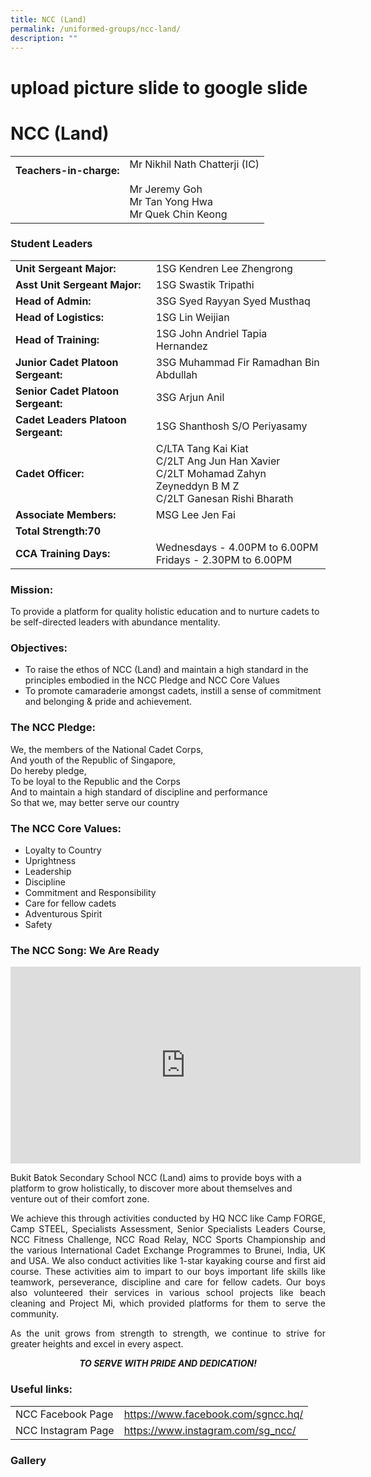 ```yaml
---
title: NCC (Land)
permalink: /uniformed-groups/ncc-land/
description: ""
---
```

# upload picture slide to google slide

# NCC (Land)


|                           |                   |
|--------------|----------------------------|
| **Teachers-in-charge:**<br><br><br><br> | Mr Nikhil Nath Chatterji (IC)<br><br>Mr Jeremy Goh<br>Mr Tan Yong Hwa<br>Mr Quek Chin Keong |

### Student Leaders

|                          |                       |
|-----------------|------------------|
| **Unit Sergeant Major:**            | 1SG Kendren Lee Zhengrong                                                                                             |
| **Asst Unit Sergeant Major:**       | 1SG Swastik Tripathi                                                                                                  |
| **Head of Admin:**                  | 3SG Syed Rayyan Syed Musthaq                                                                                          |
| **Head of Logistics:**              | 1SG Lin Weijian                                                                                                       |
| **Head of Training:**               | 1SG John Andriel Tapia Hernandez                                                                                      |
| **Junior Cadet Platoon Sergeant:**  | 3SG Muhammad Fir Ramadhan Bin Abdullah                                                                                |
| **Senior Cadet Platoon Sergeant:**  | 3SG Arjun Anil        |
| **Cadet Leaders Platoon Sergeant:** | 1SG Shanthosh S/O Periyasamy                                                                                          |
| **Cadet Officer:**                  | C/LTA Tang Kai Kiat<br>C/2LT Ang Jun Han Xavier<br>C/2LT Mohamad Zahyn Zeyneddyn B M Z<br>C/2LT Ganesan Rishi Bharath |
| **Associate Members:**              | MSG Lee Jen Fai                                                                                                       |
| **Total Strength:70**               |                       |
| **CCA Training Days:**<br>          | Wednesdays -  4.00PM to 6.00PM<br>Fridays - 2.30PM to 6.00PM                                                          |


### Mission:

To provide a platform for quality holistic education and to nurture cadets to be self-directed leaders with abundance mentality.

### Objectives:

*   To raise the ethos of NCC (Land) and maintain a high standard in the principles embodied in the NCC Pledge and NCC Core Values
*   To promote camaraderie amongst cadets, instill a sense of commitment and belonging & pride and achievement.

  

### **The NCC Pledge:**

We, the members of the National Cadet Corps,   
And youth of the Republic of Singapore,   
Do hereby pledge,   
To be loyal to the Republic and the Corps   
And to maintain a high standard of discipline and performance   
So that we, may better serve our country


### **The NCC Core Values:**

*   Loyalty to Country
*   Uprightness
*   Leadership
*   Discipline
*   Commitment and Responsibility
*   Care for fellow cadets
*   Adventurous Spirit
*   Safety

### **The NCC Song: We Are Ready**

<iframe width="560" height="315" src="https://www.youtube.com/embed/ww-T528CPw8" title="Singapore NCC SONG 2016" frameborder="0" allow="accelerometer; autoplay; clipboard-write; encrypted-media; gyroscope; picture-in-picture" allowfullscreen></iframe>

Bukit Batok Secondary School NCC (Land) aims to provide boys with a platform to grow holistically, to discover more about themselves and venture out of their comfort zone.


<p style="text-align: justify;">We achieve this through activities conducted by HQ NCC like Camp FORGE, Camp STEEL, Specialists Assessment, Senior Specialists Leaders Course, NCC Fitness Challenge, NCC Road Relay, NCC Sports Championship and the various International Cadet Exchange Programmes to Brunei, India, UK and USA. We also conduct activities like 1-star kayaking course and first aid course. These activities aim to impart to our boys important life skills like teamwork, perseverance, discipline and care for fellow cadets. Our boys also volunteered their services in various school projects like beach cleaning and Project Mi, which provided platforms for them to serve the community.</p>


<p style="text-align: justify;">As the unit grows from strength to strength, we continue to strive for greater heights and excel in every aspect.</p>
  

****_<center>TO SERVE WITH PRIDE AND DEDICATION!</center>_****


### **Useful links:**

|                    |                       |
|--------------------|-----------------------------|
| NCC Facebook Page  | https://www.facebook.com/sgncc.hq/ |
| NCC Instagram Page | https://www.instagram.com/sg_ncc/  |

### Gallery
